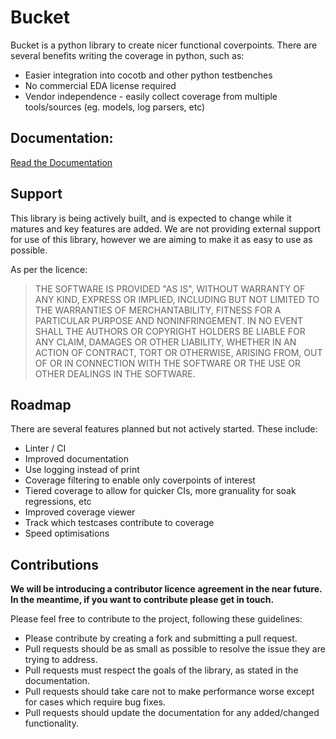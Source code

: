 # Bucket


Bucket is a python library to create nicer functional coverpoints. There are several benefits writing the coverage in python, such as:

* Easier integration into cocotb and other python testbenches
* No commercial EDA license required
* Vendor independence - easily collect coverage from multiple tools/sources (eg. models, log parsers, etc)

## Documentation:
[Read the Documentation](docs/index.md)

## Support
This library is being actively built, and is expected to change while it matures and key features are added.
We are not providing external support for use of this library, however we are aiming to make it as easy to use as possible. 

As per the licence: 
> THE SOFTWARE IS PROVIDED "AS IS", WITHOUT WARRANTY OF ANY KIND, EXPRESS OR
IMPLIED, INCLUDING BUT NOT LIMITED TO THE WARRANTIES OF MERCHANTABILITY,
FITNESS FOR A PARTICULAR PURPOSE AND NONINFRINGEMENT. IN NO EVENT SHALL THE
AUTHORS OR COPYRIGHT HOLDERS BE LIABLE FOR ANY CLAIM, DAMAGES OR OTHER
LIABILITY, WHETHER IN AN ACTION OF CONTRACT, TORT OR OTHERWISE, ARISING FROM,
OUT OF OR IN CONNECTION WITH THE SOFTWARE OR THE USE OR OTHER DEALINGS IN THE
SOFTWARE.

## Roadmap
There are several features planned but not actively started. These include:

- Linter / CI
- Improved documentation
- Use logging instead of print
- Coverage filtering to enable only coverpoints of interest
- Tiered coverage to allow for quicker CIs, more granuality for soak regressions, etc
- Improved coverage viewer
- Track which testcases contribute to coverage
- Speed optimisations

## Contributions

**We will be introducing a contributor licence agreement in the near future. In the meantime, if you want to contribute please get in touch.**

Please feel free to contribute to the project, following these guidelines:

* Please contribute by creating a fork and submitting a pull request.
* Pull requests should be as small as possible to resolve the issue they are trying to address.
* Pull requests must respect the goals of the library, as stated in the documentation.
* Pull requests should take care not to make performance worse except for cases which require bug fixes.
* Pull requests should update the documentation for any added/changed functionality.

